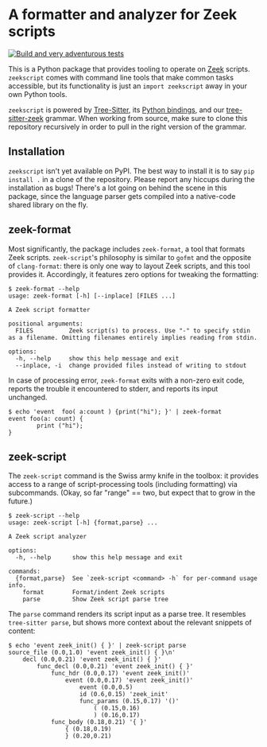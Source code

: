 # A formatter and analyzer for Zeek scripts

[![Build and very adventurous tests](/actions/workflows/build_wheels.yml/badge.svg)](/actions/workflows/build_wheels.yml)

This is a Python package that provides tooling to operate on [Zeek](https://zeek.org)
scripts. `zeekscript` comes with command line tools that make common tasks accessible,
but its functionality is just an `import zeekscript` away in your own Python tools.

`zeekscript` is powered by [Tree-Sitter](https://tree-sitter.github.io/tree-sitter/),
its [Python bindings](https://github.com/tree-sitter/py-tree-sitter), and our
[tree-sitter-zeek](https://github.com/zeek/tree-sitter-zeek) grammar. When
working from source, make sure to clone this repository recursively in order
to pull in the right version of the grammar.

## Installation

`zeekscript` isn't yet available on PyPI. The best way to install it is to say
`pip install .` in a clone of the repository. Please report any hiccups during
the installation as bugs! There's a lot going on behind the scene in this
package, since the language parser gets compiled into a native-code shared
library on the fly.

## zeek-format

Most significantly, the package includes `zeek-format`, a tool that formats Zeek
scripts. `zeek-script`'s philosophy is similar to `gofmt` and the opposite of
`clang-format`: there is only one way to layout Zeek scripts, and this tool
provides it. Accordingly, it features zero options for tweaking the formatting:

```
$ zeek-format --help
usage: zeek-format [-h] [--inplace] [FILES ...]

A Zeek script formatter

positional arguments:
  FILES          Zeek script(s) to process. Use "-" to specify stdin as a filename. Omitting filenames entirely implies reading from stdin.

options:
  -h, --help     show this help message and exit
  --inplace, -i  change provided files instead of writing to stdout
```

In case of processing error, `zeek-format` exits with a non-zero exit code,
reports the trouble it encountered to stderr, and reports its input unchanged.

```
$ echo 'event  foo( a:count ) {print("hi"); }' | zeek-format
event foo(a: count) {
        print ("hi");
}
```

## zeek-script

The `zeek-script` command is the Swiss army knife in the toolbox: it provides
access to a range of script-processing tools (including formatting) via
subcommands. (Okay, so far "range" == two, but expect that to grow in the future.)

```
$ zeek-script --help
usage: zeek-script [-h] {format,parse} ...

A Zeek script analyzer

options:
  -h, --help      show this help message and exit

commands:
  {format,parse}  See `zeek-script <command> -h` for per-command usage info.
    format        Format/indent Zeek scripts
    parse         Show Zeek script parse tree
```

The `parse` command renders its script input as a parse tree. It resembles
`tree-sitter parse`, but shows more context about the relevant snippets of
content:

```
$ echo 'event zeek_init() { }' | zeek-script parse
source_file (0.0,1.0) 'event zeek_init() { }\n'
    decl (0.0,0.21) 'event zeek_init() { }'
        func_decl (0.0,0.21) 'event zeek_init() { }'
            func_hdr (0.0,0.17) 'event zeek_init()'
                event (0.0,0.17) 'event zeek_init()'
                    event (0.0,0.5)
                    id (0.6,0.15) 'zeek_init'
                    func_params (0.15,0.17) '()'
                        ( (0.15,0.16)
                        ) (0.16,0.17)
            func_body (0.18,0.21) '{ }'
                { (0.18,0.19)
                } (0.20,0.21)
```

